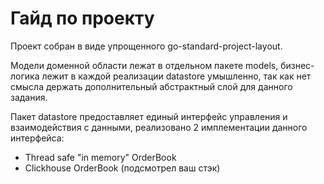 # Гайд по проекту

Проект собран в виде упрощенного go-standard-project-layout.

Модели доменной области лежат в отдельном пакете models, бизнес-логика
лежит в каждой реализации datastore умышленно, так как нет смысла 
держать дополнительный абстрактный слой для данного задания.

Пакет datastore предоставляет единый интерфейс управления и взаимодействия
с данными, реализовано 2 имплементации данного интерфейса:

- Thread safe "in memory" OrderBook
- Clickhouse OrderBook (подсмотрел ваш стэк)